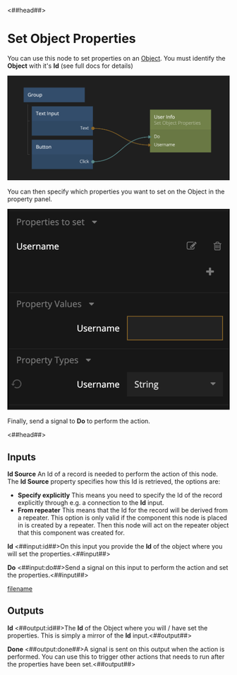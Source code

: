 <##head##>

# Set Object Properties

You can use this node to set properties on an [Object](/nodes/data/object/object/). You must identify the **Object** with it's **Id** (see full docs for details)

![](./set-object-properties.png ':class=img-size-l')

You can then specify which properties you want to set on the Object in the property panel.

![](./prop-panel.png ':class=ndl-image small')

Finally, send a signal to **Do** to perform the action.

<##head##>

## Inputs

**Id Source**
An Id of a record is needed to perform the action of this node. The **Id Source** property specifies how this Id is retrieved, the options are:

-   **Specify explicitly** This means you need to specify the Id of the record explicitly through e.g. a connection to the **Id** input.
-   **From repeater** This means that the Id for the record will be derived from a repeater. This option is only valid if the component this node is placed in is created by a repeater. Then this node will act on the repeater object that this component was created for.

**Id**
<##input:id##>On this input you provide the **Id** of the object where you will set the properties.<##input##>

**Do**
<##input:do##>Send a signal on this input to perform the action and set the properties.<##input##>

[filename](../properties.md ':include')

## Outputs

**Id**
<##output:id##>The **Id** of the Object where you will / have set the properties. This is simply a mirror of the **Id** input.<##output##>

**Done**
<##output:done##>A signal is sent on this output when the action is performed. You can use this to trigger other actions that needs to run after the properties have been set.<##output##>
